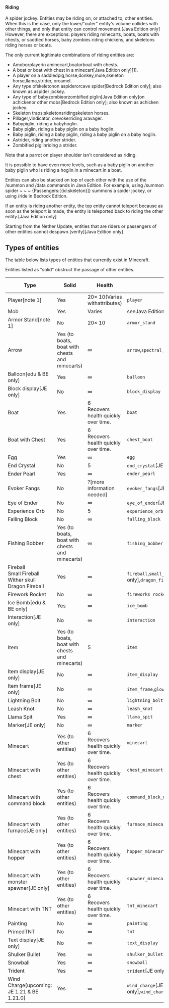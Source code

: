 #### Riding
A spider jockey.
Entities may be riding on, or attached to, other entities. When this is the case, only the lower/"outer" entity's volume collides with other things, and only that entity can control movement.‌[Java Edition  only] However, there are exceptions: players riding minecarts, boats, boats with chests, or saddled horses, baby zombies riding chickens, and skeletons riding horses or boats.

The only current legitimate combinations of riding entities are:

- Amoborplayerin aminecart,boatorboat with chests.
- A boat or boat with chest in a minecart‌[Java Edition  only][1].
- A player on a saddledpig,horse,donkey,mule,skeleton horse,llama,strider, orcamel.
- Any type ofskeletonon aspiderorcave spider‌[Bedrock Edition  only]; also known as aspider jockey.
- Any type of babyzombieorzombified piglin‌[Java Edition  only]on achickenor other mobs‌[Bedrock Edition  only]; also known as achicken jockey.
- Skeleton traps;skeletonsridingskeleton horses.
- Pillager,vindicator, orevokerriding aravager.
- Babypiglin, riding a babyhoglin.
- Baby piglin, riding a baby piglin on a baby hoglin.
- Baby piglin, riding a baby piglin, riding a baby piglin on a baby hoglin.
- Astrider, riding another strider.
- Zombified piglinriding a strider.

Note that a parrot on player shoulder isn't considered as riding.

It is possible to have even more levels, such as a baby piglin on another baby piglin who is riding a hoglin in a minecart in a boat.

Entities can also be stacked on top of each other with the use of the /summon and /data commands in Java Edition. For example, using /summon spider ~ ~ ~ {Passengers:[{id:skeleton}]} summons a spider jockey, or using /ride in Bedrock Edition.

If an entity is riding another entity, the top entity cannot teleport because as soon as the teleport is made, the entity is teleported back to riding the other entity.‌[Java Edition  only]

Starting from the Nether Update, entities that are riders or passengers of other entities cannot despawn.[verify]‌[Java Edition  only]

## Types of entities
The table below lists types of entities that currently exist in Minecraft. 

Entities listed as "solid" obstruct the passage of other entities. 


| Type                                                             | Solid                                          | Health                                   | Resource location                                                                                | Living entity |
|------------------------------------------------------------------|------------------------------------------------|------------------------------------------|--------------------------------------------------------------------------------------------------|---------------|
| Player[note 1]                                                   | Yes                                            | 20× 10(Varies withattributes)            | `player`                                                                                         | Yes           |
| Mob                                                              | Yes                                            | Varies                                   | seeJava Edition data values § Entities                                                           | Yes           |
| Armor Stand[note 1]                                              | No                                             | 20× 10                                   | `armor_stand`                                                                                    | Yes           |
| Arrow                                                            | Yes (to boats, boat with chests and minecarts) | ∞                                        | `arrow`,`spectral_arrow`‌[JE  only]                                                              | No            |
| Balloon‌[edu & BE  only]                                         | Yes                                            | ∞                                        | `balloon`                                                                                        | No            |
| Block display‌[JE  only]                                         | No                                             | ∞                                        | `block_display`                                                                                  | No            |
| Boat                                                             | Yes                                            | 6<br/>Recovers health quickly over time. | `boat`                                                                                           | No            |
| Boat with Chest                                                  | Yes                                            | 6<br/>Recovers health quickly over time. | `chest_boat`                                                                                     | No            |
| Egg                                                              | Yes                                            | ∞                                        | `egg`                                                                                            | No            |
| End Crystal                                                      | No                                             | 5                                        | `end_crystal`‌[JE  only],`ender_crystal`‌[BE  only]                                              | No            |
| Ender Pearl                                                      | Yes                                            | ∞                                        | `ender_pearl`                                                                                    | No            |
| Evoker Fangs                                                     | No                                             | ?[more information needed]               | `evoker_fangs`‌[JE  only],`evocation_fang`‌[BE  only]                                            | No            |
| Eye of Ender                                                     | No                                             | ∞                                        | `eye_of_ender`‌[JE  only],`eye_of_ender_signal`‌[BE  only]                                       | No            |
| Experience Orb                                                   | No                                             | 5                                        | `experience_orb`‌[JE  only],`xp_orb`‌[BE  only]                                                  | No            |
| Falling Block                                                    | No                                             | ∞                                        | `falling_block`                                                                                  | No            |
| Fishing Bobber                                                   | Yes (to boats, boat with chests and minecarts) | ∞                                        | `fishing_bobber`‌[JE  only],`fishing_hook`‌[BE  only]                                            | No            |
| Fireball<br/>Small Fireball<br/>Wither skull<br/>Dragon Fireball | Yes                                            | ∞                                        | `fireball`,`small_fireball`,`wither_skull`,`wither_skull_dangerous`‌[BE  only],`dragon_fireball` | No            |
| Firework Rocket                                                  | No                                             | ∞                                        | `fireworks_rocket`                                                                               | No            |
| Ice Bomb‌[edu & BE  only]                                        | Yes                                            | ∞                                        | `ice_bomb`                                                                                       | No            |
| Interaction‌[JE  only]                                           | No                                             | ∞                                        | `interaction`                                                                                    | No            |
| Item                                                             | Yes (to boats, boat with chests and minecarts) | 5                                        | `item`                                                                                           | No            |
| Item display‌[JE  only]                                          | No                                             | ∞                                        | `item_display`                                                                                   | No            |
| Item frame‌[JE  only]                                            | No                                             | ∞                                        | `item_frame`,`glow_item_frame`                                                                   | No            |
| Lightning Bolt                                                   | No                                             | ∞                                        | `lightning_bolt`                                                                                 | No            |
| Leash Knot                                                       | No                                             | ∞                                        | `leash_knot`                                                                                     | No            |
| Llama Spit                                                       | Yes                                            | ∞                                        | `llama_spit`                                                                                     | No            |
| Marker‌[JE  only]                                                | No                                             | ∞                                        | `marker`                                                                                         | No            |
| <br/>Minecart                                                    | Yes (to other entities)                        | 6<br/>Recovers health quickly over time. | `minecart`                                                                                       | No            |
| <br/>Minecart with chest                                         | Yes (to other entities)                        | 6<br/>Recovers health quickly over time. | `chest_minecart`                                                                                 | No            |
| <br/>Minecart with command block                                 | Yes (to other entities)                        | 6<br/>Recovers health quickly over time. | `command_block_minecart`                                                                         | No            |
| <br/>Minecart with furnace‌[JE  only]                            | Yes (to other entities)                        | 6<br/>Recovers health quickly over time. | `furnace_minecart`                                                                               | No            |
| <br/>Minecart with hopper                                        | Yes (to other entities)                        | 6<br/>Recovers health quickly over time. | `hopper_minecart`                                                                                | No            |
| <br/>Minecart with monster spawner‌[JE  only]                    | Yes (to other entities)                        | 6<br/>Recovers health quickly over time. | `spawner_minecart`                                                                               | No            |
| <br/>Minecart with TNT                                           | Yes (to other entities)                        | 6<br/>Recovers health quickly over time. | `tnt_minecart`                                                                                   | No            |
| Painting                                                         | No                                             | ∞                                        | `painting`                                                                                       | No            |
| PrimedTNT                                                        | No                                             | ∞                                        | `tnt`                                                                                            | No            |
| Text display‌[JE  only]                                          | No                                             | ∞                                        | `text_display`                                                                                   | No            |
| Shulker Bullet                                                   | Yes                                            | ∞                                        | `shulker_bullet`                                                                                 | No            |
| Snowball                                                         | Yes                                            | ∞                                        | `snowball`                                                                                       | No            |
| Trident                                                          | Yes                                            | ∞                                        | `trident`‌[JE  only],`thrown_trident`‌[BE  only]                                                 | No            |
| Wind Charge‌[upcoming: JE 1.21 & BE 1.21.0]                      | Yes                                            | ∞                                        | `wind_charge`‌[JE  only],`breeze_wind_charge`‌[JE  only],`wind_charge_projectile`‌[BE  only]     | No            |

